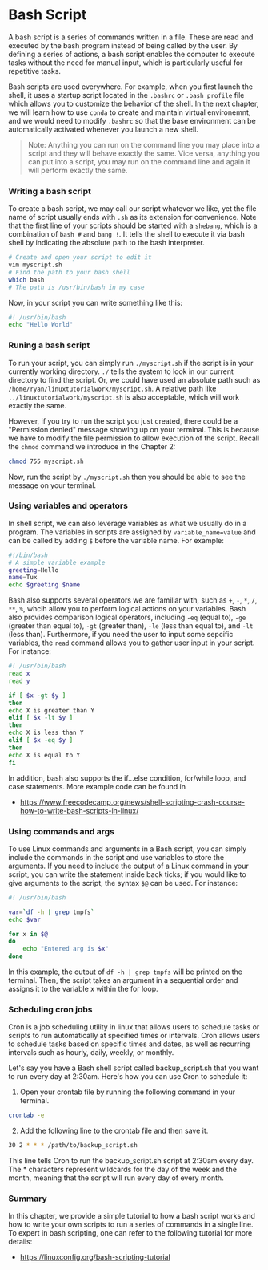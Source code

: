 # Bash Script

A bash script is a series of commands written in a file. These are read and executed by the bash program instead of being called by the user. By defining a series of actions, a bash script enables the computer to execute tasks without the need for manual input, which is particularly useful for repetitive tasks.

Bash scripts are used everywhere. For example, when you first launch the shell, it uses a startup script located in the `.bashrc` or `.bash_profile` file which allows you to customize the behavior of the shell. In the next chapter, we will learn how to use `conda` to create and maintain virtual environemnt, and we would need to modify `.bashrc` so that the base environment can be automatically activated whenever you launch a new shell.

> Note: Anything you can run on the command line you may place into a script and they will behave exactly the same. Vice versa, anything you can put into a script, you may run on the command line and again it will perform exactly the same.

### Writing a bash script
To create a bash script, we may call our script whatever we like, yet the file name of script usually ends with `.sh` as its extension for convenience. Note that the first line of your scripts should be started with a `shebang`, which is a combination of `bash #` and `bang !`. It tells the shell to execute it via bash shell by indicating the absolute path to the bash interpreter.
```sh
# Create and open your script to edit it
vim myscript.sh
# Find the path to your bash shell
which bash
# The path is /usr/bin/bash in my case
```
Now, in your script you can write something like this:
```sh
#! /usr/bin/bash
echo "Hello World"
```
### Runing a bash script

To run your script, you can simply run `./myscript.sh` if the script is in your currently working directory. `./` tells the system to look in our current directory to find the script. Or, we could have used an absolute path such as `/home/ryan/linuxtutorialwork/myscript.sh`. A relative path like `../linuxtutorialwork/myscript.sh` is also acceptable, which will work exactly the same.

However, if you try to run the script you just created, there could be a "Permission denied" message showing up on your terminal. This is because we have to modify the file permission to allow execution of the script. Recall the `chmod` command we introduce in the Chapter 2:
```sh
chmod 755 myscript.sh
```
Now, run the script by `./myscript.sh` then you should be able to see the message on your terminal.

### Using variables and operators
In shell script, we can also leverage variables as what we usually do in a program. The variables in scripts are assigned by `variable_name=value` and can be called by adding `$` before the variable name. For example:
```sh
#!/bin/bash
# A simple variable example
greeting=Hello
name=Tux
echo $greeting $name
```

Bash also supports several operators we are familiar with, such as `+`, `-`, `*`, `/`, `**`, `%`, whcih allow you to perform logical actions on your variables. Bash also provides comparison logical operators, including `-eq` (equal to), `-ge` (greater than equal to), `-gt` (greater than), `-le` (less than equal to), and `-lt` (less than). Furthermore, if you need the user to input some sepcific variables, the `read` command allows you to gather user input in your script. For instance:

```sh
#! /usr/bin/bash
read x
read y

if [ $x -gt $y ]
then
echo X is greater than Y
elif [ $x -lt $y ]
then
echo X is less than Y
elif [ $x -eq $y ]
then
echo X is equal to Y
fi
```

In addition, bash also supports the if...else condition, for/while loop, and case statements. More example code can be found in 
- https://www.freecodecamp.org/news/shell-scripting-crash-course-how-to-write-bash-scripts-in-linux/


### Using commands and args
To use Linux commands and arguments in a Bash script, you can simply include the commands in the script and use variables to store the arguments. If you need to include the output of a Linux command in your script, you can write the statement inside back ticks; if you would like to give arguments to the script, the syntax `$@` can be used. For instance:
```sh
#! /usr/bin/bash

var=`df -h | grep tmpfs`
echo $var

for x in $@
do
    echo "Entered arg is $x"
done
```

In this example, the output of `df -h | grep tmpfs` will be printed on the terminal. Then, the script takes an argument in a sequential order and assigns it to the variable x within the for loop.

### Scheduling cron jobs
Cron is a job scheduling utility in linux that allows users to schedule tasks or scripts to run automatically at specified times or intervals. Cron allows users to schedule tasks based on specific times and dates, as well as recurring intervals such as hourly, daily, weekly, or monthly.

Let's say you have a Bash shell script called backup_script.sh that you want to run every day at 2:30am. Here's how you can use Cron to schedule it:

1. Open your crontab file by running the following command in your terminal.
```sh
crontab -e
```

2. Add the following line to the crontab file and then save it.
```sh
30 2 * * * /path/to/backup_script.sh
```
This line tells Cron to run the backup_script.sh script at 2:30am every day. The * characters represent wildcards for the day of the week and the month, meaning that the script will run every day of every month.

### Summary
In this chapter, we provide a simple tutorial to how a bash script works and how to write your own scripts to run a series of commands in a single line. To expert in bash scripting, one can refer to the following tutorial for more details:
- https://linuxconfig.org/bash-scripting-tutorial